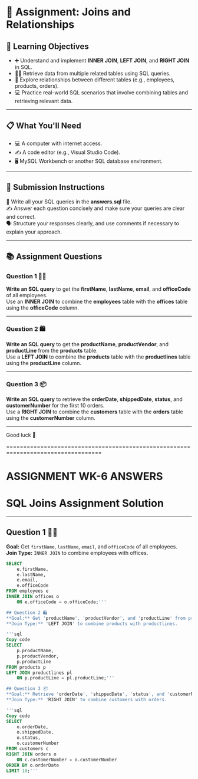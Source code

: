 # 📝 **Assignment: Joins and Relationships**

## 🎯 **Learning Objectives**
* ➕ Understand and implement **INNER JOIN**, **LEFT JOIN**, and **RIGHT JOIN** in SQL.
* 👨‍💻 Retrieve data from multiple related tables using SQL queries.
* 🔗 Explore relationships between different tables (e.g., employees, products, orders).
* 💻 Practice real-world SQL scenarios that involve combining tables and retrieving relevant data.

---

## 📋 **What You'll Need**
* 💻 A computer with internet access.
* ✍️ A code editor (e.g., Visual Studio Code).
* 🖥️ MySQL Workbench or another SQL database environment.

---

## 📝 **Submission Instructions**  
📂 Write all your SQL queries in the **answers.sql** file.  
✍️ Answer each question concisely and make sure your queries are clear and correct.  
🗣️ Structure your responses clearly, and use comments if necessary to explain your approach.

---

## 📚 **Assignment Questions**

### **Question 1 🧑‍💼**  
**Write an SQL query** to get the **firstName**, **lastName**, **email**, and **officeCode** of all employees.  
Use an **INNER JOIN** to combine the **employees** table with the **offices** table using the **officeCode** column.

---

### **Question 2 🛍️**  
**Write an SQL query** to get the **productName**, **productVendor**, and **productLine** from the **products** table.  
Use a **LEFT JOIN** to combine the **products** table with the **productlines** table using the **productLine** column.

---

### **Question 3 📦**  
**Write an SQL query** to retrieve the **orderDate**, **shippedDate**, **status**, and **customerNumber** for the first 10 orders.  
Use a **RIGHT JOIN** to combine the **customers** table with the **orders** table using the **customerNumber** column.

---

Good luck 🚀

==================================================================================

# ASSIGNMENT WK-6 ANSWERS

# SQL Joins Assignment Solution

---

## Question 1 🧑‍💼
**Goal:** Get `firstName`, `lastName`, `email`, and `officeCode` of all employees.  
**Join Type:** `INNER JOIN` to combine employees with offices.

```sql
SELECT 
    e.firstName, 
    e.lastName, 
    e.email, 
    e.officeCode
FROM employees e
INNER JOIN offices o
    ON e.officeCode = o.officeCode;'''

## Question 2 🛍️
**Goal:** Get 'productName', 'productVendor', and 'productLine' from products.
**Join Type:** 'LEFT JOIN' to combine products with productlines.

'''sql
Copy code
SELECT 
    p.productName, 
    p.productVendor, 
    p.productLine
FROM products p
LEFT JOIN productlines pl
    ON p.productLine = pl.productLine;'''

## Question 3 📦
**Goal:** Retrieve 'orderDate', 'shippedDate', 'status', and 'customerNumber' for the first 10 orders.
**Join Type:** 'RIGHT JOIN' to combine customers with orders.

'''sql
Copy code
SELECT 
    o.orderDate,
    o.shippedDate, 
    o.status, 
    o.customerNumber
FROM customers c
RIGHT JOIN orders o
    ON c.customerNumber = o.customerNumber
ORDER BY o.orderDate
LIMIT 10;'''